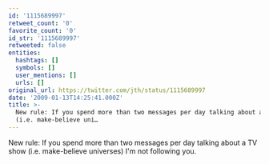 ```yaml
---
id: '1115689997'
retweet_count: '0'
favorite_count: '0'
id_str: '1115689997'
retweeted: false
entities:
  hashtags: []
  symbols: []
  user_mentions: []
  urls: []
original_url: https://twitter.com/jth/status/1115689997
date: '2009-01-13T14:25:41.000Z'
title: >-
  New rule: If you spend more than two messages per day talking about a TV show
  (i.e. make-believe uni…
---
```


New rule: If you spend more than two messages per day talking about a TV show (i.e. make-believe universes) I'm not following you.